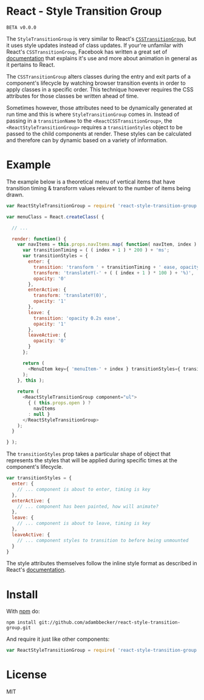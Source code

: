 # React - Style Transition Group

```
BETA v0.0.0
```

The `StyleTransitionGroup` is very similar to React's [`CSSTransitionGroup`](https://github.com/facebook/react/blob/master/src/addons/transitions/ReactCSSTransitionGroup.js), but it uses style updates instead of class updates. If your're unfamilar with React's `CSSTransitionGroup`, Facebook has written a great set of [documentation](http://facebook.github.io/react/docs/animation.html) that explains it's use and more about animation in general as it pertains to React.

The `CSSTransitionGroup` alters classes during the entry and exit parts of a component's lifecycle by watching browser transition events in order to apply classes in a specific order. This technique however requires the CSS attributes for those classes be written ahead of time.

Sometimes however, those attributes need to be dynamically generated at run time and this is where `StyleTransitionGroup` comes in. Instead of passing in a `transitionName` to the `<ReactCSSTransitionGroup>`, the `<ReactStyleTransitionGroup>` requires a `transitionStyles` object to be passed to the child components at render. These styles can be calculated and therefore can by dynamic based on a variety of information.

# Example

The example below is a theoretical menu of vertical items that have transition timing & transform values relevant to the number of items being drawn.

```js
var ReactStyleTransitionGroup = require( 'react-style-transition-group' );

var menuClass = React.createClass( {

  // ...

  render: function() {
    var navItems = this.props.navItems.map( function( navItem, index ) {
      var transitionTiming = ( ( index + 1 ) * 200 ) + 'ms';
      var transitionStyles = {
        enter: {
          transition: 'transform ' + transitionTiming + ' ease, opacity ' + transitionTiming + ' ease',
          transform: 'translateY(-' + ( ( index + 1 ) * 100 ) + '%)',
          opacity: '0'
        },
        enterActive: {
          transform: 'translateY(0)',
          opacity: '1'
        },
        leave: {
          transition: 'opacity 0.2s ease',
          opacity: '1'
        },
        leaveActive: {
          opacity: '0'
        }
      };

      return (
        <MenuItem key={ 'menuItem-' + index } transitionStyles={ transitionStyles }>{ navItem }</MenuItem>
      );
    }, this );
    
    return (
      <ReactStyleTransitionGroup component="ul">
        { ( this.props.open ) ?
          navItems
        : null }
      </ReactStyleTransitionGroup>
    );
  }

} );
```

The `transitionStyles` prop takes a particular shape of object that represents the styles that will be applied during specific times at the component's lifecycle.

```js
var transitionStyles = {
  enter: {
    // ... component is about to enter, timing is key
  },
  enterActive: {
    // ... component has been painted, how will animate?
  },
  leave: {
    // ... component is about to leave, timing is key
  },
  leaveActive: {
    // ... component styles to transition to before being unmounted
  }
}
```

The style attributes themselves follow the inline style format as described in React's [documentation](http://facebook.github.io/react/tips/inline-styles.html).

# Install

With [npm](https://npmjs.org) do:

```
npm install git://github.com/adambbecker/react-style-transition-group.git
```

And require it just like other components:

```js
var ReactStyleTransitionGroup = require( 'react-style-transition-group' );
```

# License

MIT

